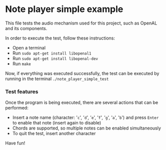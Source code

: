 # Note player simple example

This file tests the audio mechanism used for this project, such as OpenAL and its components.

In order to execute the test, follow these instructions:

* Open a terminal
* Run ```sudo apt-get install libopenal1```
* Run ```sudo apt-get install libopenal-dev```
* Run ```make```

Now, if everything was executed successfully, the test can be executed by running in the terminal ```./note_player_simple_test```

### Test features

Once the program is being executed, there are several actions that can be performed:

* Insert a note name (character: '```c```', '```d```', '```e```', '```f```', '```g```', '```a```', '```b```') and press ```Enter``` to enable that note (insert again to disable)
* Chords are supported, so multiple notes can be enabled simultaneously
* To quit the test, insert another character

Have fun!
